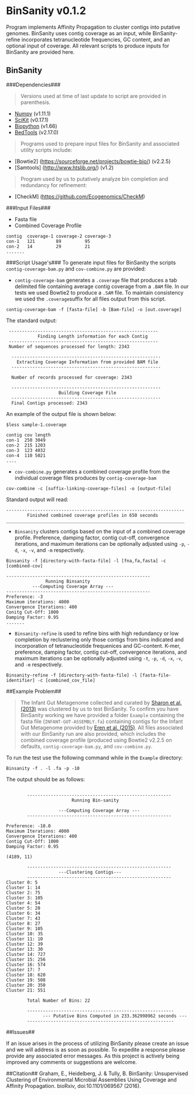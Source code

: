 # BinSanity v0.1.2

Program implements Affinity Propagation to cluster contigs into putative genomes. BinSanity uses contig coverage as an input, while BinSanity-refine incorporates tetranucleotide frequencies, GC content, and an optional input of coverage. All relevant scripts to produce inputs for BinSanity are provided here.

## BinSanity ##
###Dependencies###
>Versions used at time of last update to script are provided in parenthesis.

* [Numpy](http://www.numpy.org/) (v1.11.1)
* [SciKit](http://scikit-learn.org/stable/install.html) (v0.17.1)
* [Biopython](http://biopython.org/wiki/Download) (v1.66)
* [BedTools](http://bedtools.readthedocs.io/en/latest/content/installation.html) (v2.17.0)

>Programs used to prepare input files for BinSanity and associated utility scripts include:

* [Bowtie2] (https://sourceforge.net/projects/bowtie-bio/) (v2.2.5)
* [Samtools] (http://www.htslib.org/) (v1.2)

>Program used by us to putatively analyze bin completion and redundancy for refinement:
* [CheckM] (https://github.com/Ecogenomics/CheckM)

###Input Files###
* Fasta file
* Combined Coverage Profile
```
contig  coverage-1 coverage-2 coverage-3
con-1   121        89         95
con-2   14         29         21
.......
```

###Script Usage's###
To generate input files for BinSanity the scripts `contig-coverage-bam.py` and `cov-combine.py` are provided:
* `contig-coverage-bam` generates a `.coverage` file that produces a tab delimited file containing average contig coverage from a `.BAM` file. In our tests we used Bowtie2 to produce a `.SAM` file.  To maintain consistency we used the `.coverage`suffix for all files output from this script.
```
contig-coverage-bam -f [fasta-file] -b [Bam-file] -o [out.coverage] 
```
The standard output:
```
 ---------------------------------------------------------
            Finding Length information for each Contig
 ---------------------------------------------------------
 Number of sequences processed for length: 2343
 
  ---------------------------------------------------------
    Extracting Coverage Information from provided BAM file
  ---------------------------------------------------------
  
  Number of records processed for coverage: 2343
  
  ---------------------------------------------------------
                    Building Coverage File
  ---------------------------------------------------------
  Final Contigs processed: 2343

```
An example of the output file is shown below:
```
$less sample-1.coverage

contig cov length
con-1  250 3049
con-2  215 1203
con-3  123 4032
con-4  110 5021
....
```

* `cov-combine.py` generates a combined coverage profile from the individual coverage files produces by `contig-coverage-bam`
```
cov-combine -c [suffix-linking-coverage-files] -o [output-file]
```
Standard output will read:

```
--------------------------------------------------------------------
        Finished combined coverage profiles in 650 seconds
____________________________________________________________________
```
* `Binsanity` clusters contigs based on the input of a combined coverage profile. Preference, damping factor, contig cut-off, convergence iterations, and maximum iterations can be optionally adjusted using `-p`, `-d`, `-x`, `-v`, and `-m` respectively.
```
Binsanity -f [directory-with-fasta-file] -l [fna,fa,fasta] -c [combined-cov]

-------------------------------------------------------
               Running Binsanity
          ---Computing Coverage Array ---
-------------------------------------------------------
Preference: -3
Maximum iterations: 4000
Convergence Iterations: 400
Conitg Cut-Off: 1000
Damping Factor: 0.95
.......
```
* `Binsanity-refine` is used to refine bins with high redundancy or low completion by reclustering only those contigs from bins indicated and incorporation of tetranucleotide frequenices and GC-content. K-mer, preference, damping factor, contig cut-off, convergence iterations, and maximum iterations can be optionally adjusted using `-t`, `-p`, `-d`, `-x`, `-v`, and `-m` respectively.

```
Binsanity-refine -f [directory-with-fasta-file] -l [fasta-file-identifier] -c [combined_cov_file]
```

##Example Problem##
>The Infant Gut Metagenome collected and curated by [Sharon et al. (2013)](http://dx.doi.org/10.1101/gr.142315.112) was clustered by us to test BinSanity. To confirm you have BinSanity working we have provided a folder `Example` containing the fasta file (`INFANT-GUT-ASSEMBLY.fa`) containing contigs for the Infant Gut Metagenome provided by [Eren et al. (2015)](https://doi.org/10.7717/peerj.1319). All files associated with our BinSanity run are also provided, which includes the combined coverage profile (produced using Bowtie2 v2.2.5 on defaults, `contig-coverage-bam.py`, and `cov-combine.py`.

To run the test use the following command while in the `Example` directory:

```
Binsanity -f . -l .fa -p -10
```
The output should be as follows:
```

        -------------------------------------------------------
                         Running Bin-sanity
                    
                    ---Computing Coverage Array ---
        -------------------------------------------------------
        
Preference: -10.0
Maximum Iterations: 4000
Convergence Iterations: 400
Contig Cut-Off: 1000
Damping Factor: 0.95

(4189, 11)
        
        -------------------------------------------------------
                    ---Clustering Contigs---
        -------------------------------------------------------
Cluster 0: 5
Cluster 1: 14
Cluster 2: 75
Cluster 3: 105
Cluster 4: 54
Cluster 5: 20
Cluster 6: 34
Cluster 7: 43
Cluster 8: 27
Cluster 9: 105
Cluster 10: 35
Cluster 11: 10
Cluster 12: 39
Cluster 13: 30
Cluster 14: 727
Cluster 15: 256
Cluster 16: 574
Cluster 17: 7
Cluster 18: 620
Cluster 19: 508
Cluster 20: 350
Cluster 21: 551

	  	Total Number of Bins: 22

        --------------------------------------------------------
              --- Putative Bins Computed in 233.362998962 seconds ---
        --------------------------------------------------------
```

##Issues##

If an issue arises in the process of utilizing BinSanity please create an issue and we will address is as soon as possible. To expedite a response please provide any associated error messages. 
As this project is actively being improved any comments or suggestions are welcome.

##Citation##
Graham, E., Heidelberg, J. & Tully, B. BinSanity: Unsupervised Clustering of Environmental Microbial Assemblies Using Coverage and Affinity Propagation. bioRxiv, doi:10.1101/069567 (2016).


